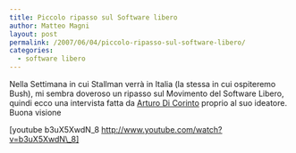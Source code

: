 ```yaml
---
title: Piccolo ripasso sul Software libero
author: Matteo Magni
layout: post
permalink: /2007/06/04/piccolo-ripasso-sul-software-libero/
categories:
  - software libero
---
```

Nella Settimana in cui Stallman verrà in Italia (la stessa in cui ospiteremo Bush), mi sembra doveroso un ripasso sul Movimento del Software Libero, quindi ecco una intervista fatta da [Arturo Di Corinto][1] proprio al suo ideatore.  
Buona visione

[youtube b3uX5XwdN\_8 http://www.youtube.com/watch?v=b3uX5XwdN\_8] 

<div class='kindleWidget kindleLight' >
  
</div>



 [1]: http://www.dicorinto.it/info/